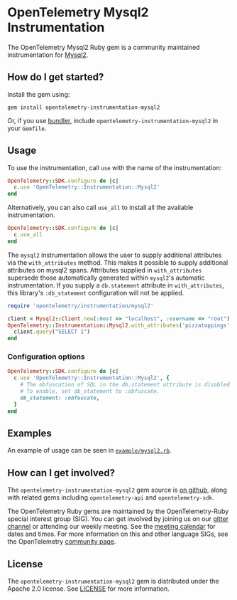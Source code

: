 # OpenTelemetry Mysql2 Instrumentation

The OpenTelemetry Mysql2 Ruby gem is a community maintained instrumentation for [Mysql2][mysql2-home].

## How do I get started?

Install the gem using:

```
gem install opentelemetry-instrumentation-mysql2
```

Or, if you use [bundler][bundler-home], include `opentelemetry-instrumentation-mysql2` in your `Gemfile`.

## Usage

To use the instrumentation, call `use` with the name of the instrumentation:

```ruby
OpenTelemetry::SDK.configure do |c|
  c.use 'OpenTelemetry::Instrumentation::Mysql2'
end
```

Alternatively, you can also call `use_all` to install all the available instrumentation.

```ruby
OpenTelemetry::SDK.configure do |c|
  c.use_all
end
```

The `mysql2` instrumentation allows the user to supply additional attributes via the `with_attributes` method. This makes it possible to supply additional attributes on mysql2 spans. Attributes supplied in `with_attributes` supersede those automatically generated within `mysql2`'s automatic instrumentation. If you supply a `db.statement` attribute in `with_attributes`, this library's `:db_statement` configuration will not be applied.

```ruby
require 'opentelemetry/instrumentation/mysql2'

client = Mysql2::Client.new(:host => "localhost", :username => "root")
OpenTelemetry::Instrumentation::Mysql2.with_attributes('pizzatoppings' => 'mushrooms') do
  client.query("SELECT 1")
end
```

### Configuration options

```ruby
OpenTelemetry::SDK.configure do |c|
  c.use 'OpenTelemetry::Instrumentation::Mysql2', {
    # The obfuscation of SQL in the db.statement attribute is disabled by default.
    # To enable, set db_statement to :obfuscate.
    db_statement: :obfuscate,
  }
end
```

## Examples

An example of usage can be seen in [`example/mysql2.rb`](https://github.com/open-telemetry/opentelemetry-ruby-contrib/blob/main/instrumentation/mysql2/example/mysql2.rb).

## How can I get involved?

The `opentelemetry-instrumentation-mysql2` gem source is [on github][repo-github], along with related gems including `opentelemetry-api` and `opentelemetry-sdk`.

The OpenTelemetry Ruby gems are maintained by the OpenTelemetry-Ruby special interest group (SIG). You can get involved by joining us on our [gitter channel][ruby-gitter] or attending our weekly meeting. See the [meeting calendar][community-meetings] for dates and times. For more information on this and other language SIGs, see the OpenTelemetry [community page][ruby-sig].

## License

The `opentelemetry-instrumentation-mysql2` gem is distributed under the Apache 2.0 license. See [LICENSE][license-github] for more information.

[mysql2-home]: https://github.com/brianmario/mysql2
[bundler-home]: https://bundler.io
[repo-github]: https://github.com/open-telemetry/opentelemetry-ruby
[license-github]: https://github.com/open-telemetry/opentelemetry-ruby-contrib/blob/main/LICENSE
[ruby-sig]: https://github.com/open-telemetry/community#ruby-sig
[community-meetings]: https://github.com/open-telemetry/community#community-meetings
[ruby-gitter]: https://gitter.im/open-telemetry/opentelemetry-ruby
